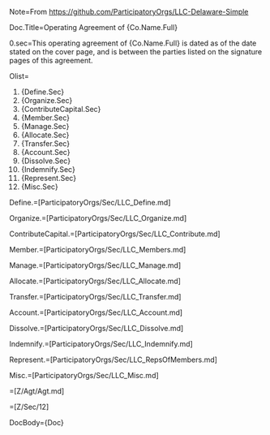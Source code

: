 Note=From <a href="https://github.com/ParticipatoryOrgs/LLC-Delaware-Simple">https://github.com/ParticipatoryOrgs/LLC-Delaware-Simple</a>

Doc.Title=Operating Agreement of {Co.Name.Full}


0.sec=This operating agreement of {Co.Name.Full} is dated as of the date stated on the cover page, and is between the parties listed on the signature pages of this agreement.

Olist=<ol><li>{Define.Sec}<li>{Organize.Sec}<li>{ContributeCapital.Sec}<li>{Member.Sec}<li>{Manage.Sec}<li>{Allocate.Sec}<li>{Transfer.Sec}<li>{Account.Sec}<li>{Dissolve.Sec}<li>{Indemnify.Sec}<li>{Represent.Sec}<li>{Misc.Sec}</ol>

Define.=[ParticipatoryOrgs/Sec/LLC_Define.md]

Organize.=[ParticipatoryOrgs/Sec/LLC_Organize.md]

ContributeCapital.=[ParticipatoryOrgs/Sec/LLC_Contribute.md]

Member.=[ParticipatoryOrgs/Sec/LLC_Members.md]

Manage.=[ParticipatoryOrgs/Sec/LLC_Manage.md]

Allocate.=[ParticipatoryOrgs/Sec/LLC_Allocate.md]

Transfer.=[ParticipatoryOrgs/Sec/LLC_Transfer.md]

Account.=[ParticipatoryOrgs/Sec/LLC_Account.md]

Dissolve.=[ParticipatoryOrgs/Sec/LLC_Dissolve.md]

Indemnify.=[ParticipatoryOrgs/Sec/LLC_Indemnify.md]

Represent.=[ParticipatoryOrgs/Sec/LLC_RepsOfMembers.md]

Misc.=[ParticipatoryOrgs/Sec/LLC_Misc.md]

=[Z/Agt/Agt.md]

=[Z/Sec/12]

DocBody=<!DOCTYPE html><html><head><title>{PageName}</title><style>ol (Curly-)list-style-type: decimal;(-Curly) ol ol (Curly-)list-style-type: decimal;(-Curly) ol ol ol (Curly-)list-style-type: lower-alpha;(-Curly) ol ol ol ol (Curly-)list-style-type: lower-roman;(-Curly) ol ol ol ol ol (Curly-)list-style-type: decimal;(-Curly) ol ol ol ol ol ol (Curly-)list-style-type: upper-roman;(-Curly) ol ol ol ol ol ol ol (Curly-)list-style-type: lower-alpha;(-Curly)</style></head><body>{Doc}
